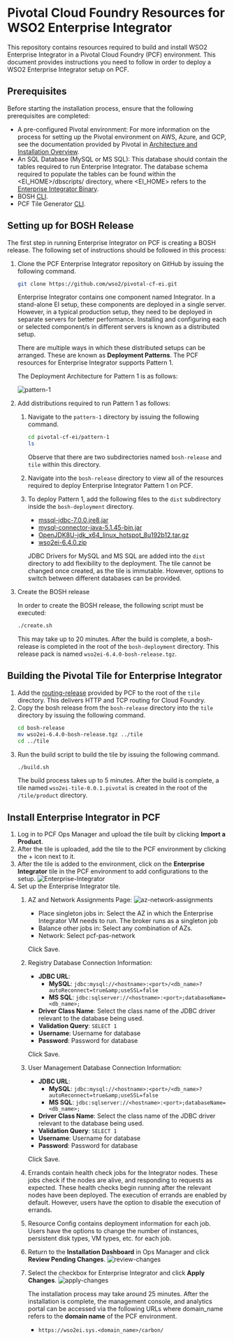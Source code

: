 # Pivotal Cloud Foundry Resources for WSO2 Enterprise Integrator

This repository contains resources required to build and install WSO2 Enterprise Integrator in a Pivotal Cloud Foundry (PCF) environment. This document provides instructions you need to follow in order to deploy a WSO2 Enterprise Integrator setup on PCF.

## Prerequisites
Before starting the installation process, ensure that the following prerequisites are completed:
- A pre-configured Pivotal environment: For more information on the process for setting up the Pivotal environment on AWS, Azure, and GCP, see the documentation provided by Pivotal in [Architecture and Installation Overview](https://docs.pivotal.io/pivotalcf/2-4/installing/index.html).
- An SQL Database (MySQL or MS SQL): This database should contain the tables required to run Enterprise Integrator. The database schema required to populate the tables can be found within the <EI_HOME>/dbscripts/ directory, where <EI_HOME> refers to the [Enterprise Integrator Binary](https://wso2.com/integration/install/binary/).
- BOSH [CLI](https://bosh.io/docs/cli-v2/).
- PCF Tile Generator [CLI](https://docs.pivotal.io/tiledev/2-3/tile-generator.html).

## Setting up for BOSH Release
The first step in running Enterprise Integrator on PCF is creating a BOSH release. The following set of instructions should be followed in this process:
1. Clone the PCF Enterprise Integrator repository on GitHub by issuing the following command.
    ```bash
    git clone https://github.com/wso2/pivotal-cf-ei.git
    ```
    Enterprise Integrator contains one component named Integrator. In a stand-alone EI setup, these components are deployed in a single server. However, in a typical production setup, they need to be deployed in separate servers for better performance. Installing and configuring each or selected component/s in different servers is known as a distributed setup.
    
    There are multiple ways in which these distributed setups can be arranged. These are known as **Deployment Patterns**. The PCF resources for Enterprise Integrator supports Pattern 1.
        
    The Deployment Architecture for Pattern 1 is as follows:
    
    ![pattern-1](images/pattern-1.png "Pattern 1")
    
2. Add distributions required to run Pattern 1 as follows:
    1. Navigate to the `pattern-1` directory by issuing the following command.
        ```bash
        cd pivotal-cf-ei/pattern-1
        ls 
        ```
        Observe that there are two subdirectories named `bosh-release` and `tile` within this directory.
    2. Navigate into the `bosh-release` directory to view all of the resources required to deploy Enterprise Integrator Pattern 1 on PCF.
    3. To deploy Pattern 1, add the following files to the `dist` subdirectory inside the `bosh-deployment` directory.

        * [mssql-jdbc-7.0.0.jre8.jar](https://www.microsoft.com/en-us/download/details.aspx?id=57175)
        * [mysql-connector-java-5.1.45-bin.jar](https://dev.mysql.com/downloads/connector/j/)
        * [OpenJDK8U-jdk_x64_linux_hotspot_8u192b12.tar.gz](https://adoptopenjdk.net/archive.html)
        * [wso2ei-6.4.0.zip](https://wso2.com/integration/install/binary/)
        
        JDBC Drivers for MySQL and MS SQL are added into the `dist` directory to add flexibility to the deployment. The tile cannot be changed once created, as the tile is immutable. However, options to switch between different databases can be provided.
                
3. Create the BOSH release
    
    In order to create the BOSH release, the following script must be executed:
    ```bash
    ./create.sh
    ```
    
    This may take up to 20 minutes. After the build is complete, a bosh-release is completed in the root of the `bosh-deployment` directory.  This release pack is named `wso2ei-6.4.0-bosh-release.tgz`.
    
## Building the Pivotal Tile for Enterprise Integrator
1. Add the [routing-release](https://github.com/cloudfoundry/routing-release/releases/tag/0.178.0) provided by PCF to the root of the `tile` directory. This delivers HTTP and TCP routing for Cloud Foundry.
2. Copy the bosh release from the `bosh-release` directory into the `tile` directory by issuing the following command.
    ```bash
    cd bosh-release
    mv wso2ei-6.4.0-bosh-release.tgz ../tile
    cd ../tile
    ```
3. Run the build script to build the tile by issuing the following command.
    ```bash
    ./build.sh
    ```
    The build process takes up to 5 minutes. After the build is complete, a tile named `wso2ei-tile-0.0.1.pivotal` is created in the root of the `/tile/product` directory.
    
## Install Enterprise Integrator in PCF
1. Log in to PCF Ops Manager and upload the tile built by clicking **Import a Product**.
2. After the tile is uploaded, add the tile to the PCF environment by clicking the + icon next to it.
3. After the tile is added to the environment, click on the **Enterprise Integrator** tile in the PCF environment to add configurations to the setup.
    ![Enterprise-Integrator](images/new-tile.png "Enterprise Integrator Tile")
4. Set up the Enterprise Integrator tile.
    1. AZ and Network Assignments Page:
        ![az-network-assignments](images/az-assignment.png "AZs and Network Assignments")
        * Place singleton jobs in: Select the AZ in which the Enterprise Integrator VM needs to run. The broker runs as a singleton job
        * Balance other jobs in: Select any combination of AZs.
        * Network: Select pcf-pas-network
        
        Click Save.
    2. Registry Database Connection Information:
        * **JDBC URL**:
            * **MySQL**: `jdbc:mysql://<hostname>:<port>/<db_name>?autoReconnect=true&amp;useSSL=false`
            * **MS SQL**: `jdbc:sqlserver://<hostname>:<port>;databaseName=<db_name>;`
        * **Driver Class Name**: Select the class name of the JDBC driver relevant to the database being used.
        * **Validation Query**: `SELECT 1`
        * **Username**: Username for database
        * **Password**: Password for database
        
        Click Save.
    3. User Management Database Connection Information:
        * **JDBC URL**:
            * **MySQL**: `jdbc:mysql://<hostname>:<port>/<db_name>?autoReconnect=true&amp;useSSL=false`
            * **MS SQL**: `jdbc:sqlserver://<hostname>:<port>;databaseName=<db_name>;`
        * **Driver Class Name**: Select the class name of the JDBC driver relevant to the database being used.
        * **Validation Query**: `SELECT 1`
        * **Username**: Username for database
        * **Password**: Password for database
        
        Click Save.
    5. Errands contain health check jobs for the Integrator nodes. These jobs check if the nodes are alive, and responding to requests as expected. These health checks begin running after the relevant nodes have been deployed. The execution of errands are enabled by default. However, users have the option to disable the execution of errands.
    6. Resource Config contains deployment information for each job. Users have the options to change the number of instances, persistent disk types, VM types, etc. for each job.
    7. Return to the **Installation Dashboard** in Ops Manager and click **Review Pending Changes**.
        ![review-changes](images/review-changes.png "Review Pending Changes")
    8. Select the checkbox for Enterprise Integrator and click **Apply Changes**.
        ![apply-changes](images/apply-changes.png "Apply Changes")
        
        The installation process may take around 25 minutes. After the installation is complete, the management console, and analytics portal can be accessed via the following URLs where domain_name refers to the **domain name** of the PCF environment.
        
        * ``https://wso2ei.sys.<domain_name>/carbon/``
